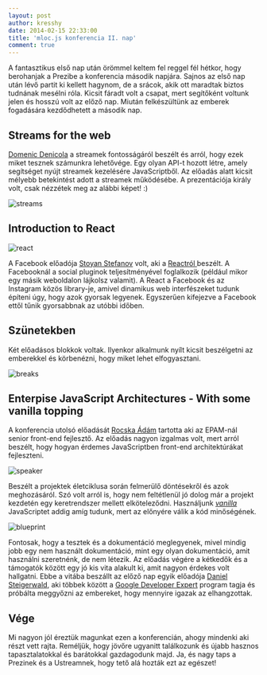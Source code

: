 ```yaml
---
layout: post
author: kresshy
date: 2014-02-15 22:33:00
title: 'mloc.js konferencia II. nap'
comment: true
---
```


A fantasztikus első nap után örömmel keltem fel reggel fél hétkor, hogy berohanjak a Prezibe a konferencia második napjára. Sajnos az első nap után lévő partit ki kellett hagynom, de a srácok, akik ott maradtak biztos tudnának mesélni róla. Kicsit fáradt volt a csapat, mert segítőként voltunk jelen és hosszú volt az előző nap. Miután felkészültünk az emberek fogadására kezdődhetett a második nap.

## Streams for the web

[Domenic Denicola](https://twitter.com/domenic) a streamek fontosságáról beszélt és arról, hogy ezek miket tesznek számunkra lehetővége. Egy olyan API-t hozott létre, amely segítséget nyújt streamek kezelésére JavaScriptből. Az előadás alatt kicsit mélyebb betekintést adott a streamek működésébe. A prezentációja király volt, csak nézzétek meg az alábbi képet! :)

![streams](https://dl.dropboxusercontent.com/u/31443466/2014-02-14%2009.59.59.jpg)

## Introduction to React

![react](https://dl.dropboxusercontent.com/u/31443466/2014-02-14%2010.37.52.jpg)

A Facebook előadója [Stoyan Stefanov](https://twitter.com/stoyanstefanov) volt, aki a [Reactról ](http://facebook.github.io/react/) beszélt. A Facebooknál a social pluginok teljesítményével foglalkozik (például mikor egy másik weboldalon lájkolsz valamit). A React a Facebook és az Instagram közös library-je, amivel dinamikus web interfészeket tudunk építeni úgy, hogy azok gyorsak legyenek. Egyszerűen kifejezve a Facebook ettől tűnik gyorsabbnak az utóbbi időben.

## Szünetekben

Két előadásos blokkok voltak. Ilyenkor alkalmunk nyílt kicsit beszélgetni az emberekkel és körbenézni, hogy miket lehet elfogyasztani.

![breaks](https://dl.dropboxusercontent.com/u/31443466/2014-02-14%2011.08.31.jpg)

## Enterpise JavaScript Architectures - With some vanilla topping

A konferencia utolsó előadását [Rocska Ádám](https://twitter.com/adam_rocska) tartotta aki az EPAM-nál senior front-end fejlesztő. Az előadás nagyon izgalmas volt, mert arról beszélt, hogy hogyan érdemes JavaScriptben front-end architektúrákat fejleszteni.

![speaker](https://dl.dropboxusercontent.com/u/31443466/2014-02-14%2016.16.36.jpg)

Beszélt a projektek életciklusa során felmerülő döntésekről és azok meghozásáról. Szó volt arról is, hogy nem feltétlenül jó dolog már a projekt kezdetén egy keretrendszer mellett elköteleződni. Használjunk [_vanilla_](http://en.wikipedia.org/wiki/Vanilla_software) JavaScriptet addig amíg tudunk, mert az előnyére válik a kód minőségének.

![blueprint](https://dl.dropboxusercontent.com/u/31443466/2014-02-14%2016.33.07.jpg)

Fontosak, hogy a tesztek és a dokumentáció meglegyenek, mivel mindig jobb egy nem használt dokumentáció, mint egy olyan dokumentáció, amit használni szeretnénk, de nem létezik. Az előadás végére a kétkedők és a támogatók között egy jó kis vita alakult ki, amit nagyon érdekes volt hallgatni. Ebbe a vitába beszállt az előző nap egyik előadója [Daniel Steigerwald](http://steigerwald.cz/), aki többek között a [Google Developer Expert](https://developers.google.com/experts/members/) program tagja és próbálta meggyőzni az embereket, hogy mennyire igazak az elhangzottak.

## Vége

Mi nagyon jól éreztük magunkat ezen a konferencián, ahogy mindenki aki részt vett rajta. Reméljük, hogy jövőre ugyanitt találkozunk és újabb hasznos tapasztalatokkal és barátokkal gazdagodunk majd. Ja, és nagy taps a Prezinek és a Ustreamnek, hogy tető alá hozták ezt az egészet!
